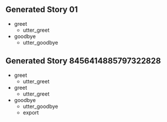 ## Generated Story 01
* greet
    - utter_greet
* goodbye
    - utter_goodbye

## Generated Story 8456414885797322828
* greet
    - utter_greet
* greet
    - utter_greet
* goodbye
    - utter_goodbye
    - export
